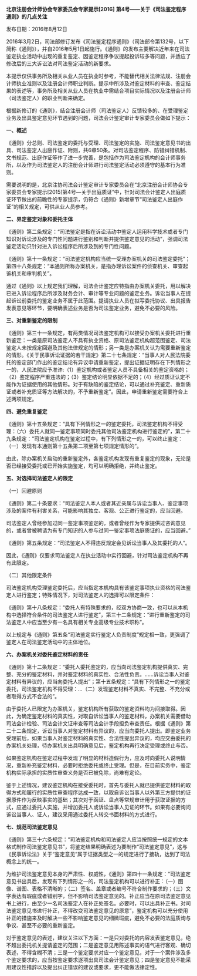 **北京注册会计师协会专家委员会专家提示[2016]**
**第4号——关于《司法鉴定程序通则》的几点关注**

发布日期：2016年8月12日

2016年3月2日，司法部修订发布《司法鉴定程序通则》（司法部令第132号，以下简称《通则》），并自2016年5月1日起施行。《通则》的发布主要解决近年来在司法鉴定执业活动中出现的重复鉴定、因鉴定程序争议提起投诉较多等问题，并适应了修改后的三大诉讼法对司法鉴定活动的新要求。

本提示仅供事务所及相关从业人员在执业时参考，不能替代相关法律法规、注册会计师执业准则以及注册会计师职业判断。提示中所涉及对鉴定材料的审查、鉴定结果的表述等，事务所及相关从业人员在执业中需结合项目实际情况以及注册会计师（司法鉴定人）的职业判断来确定。

根据新修订的《通则》，结合注册会计师（司法鉴定人）反馈较多的、在受理鉴定业务及出具鉴定意见环节遇到的问题，司法会计鉴定审计专家委员会做如下提示：

**一、概述**

《通则》分总则、司法鉴定的委托与受理、司法鉴定的实施、司法鉴定意见书的出具、司法鉴定人出庭作证、附则，共6章50条。对司法鉴定程序、防错纠错机制、文书规范、出庭作证等作了进一步完善，是包括作为司法鉴定机构的会计师事务所，以及作为司法鉴定人的注册会计师进行司法鉴定活动必须遵守的基本行为准则。

需要说明的是，北京注协司法会计鉴定审计专家委员会在“北京注册会计师协会专家委员会专家提示[2015]第4号—关于出庭质证”中，针对司法会计鉴定人出庭质证环节做出的前瞻性的专家提示，仍符合《通则》新增章节“司法鉴定人出庭作证”的相关规定，可供从业人员参考。

**二、界定鉴定对象和委托主体**

《通则》第二条规定：“司法鉴定是指在诉讼活动中鉴定人运用科学技术或者专门知识对诉讼涉及的专门性问题进行鉴别和判断并提供鉴定意见的活动”，强调司法鉴定活动只针对进入诉讼程序后所涉及到的专门性问题。

《通则》第十一条规定：“司法鉴定机构应当统一受理办案机关的司法鉴定委托”；第四十八条规定：“本通则所称办案机关，是指办理诉讼案件的侦查机关、审查起诉机关和审判机关”。

通过《通则》以上规定我们理解，司法会计鉴定应特指由办案机关委托，用以解决已进入诉讼程序后所涉及财务会计、审计等专业问题的鉴定业务。诉讼当事人在提起诉讼前委托的鉴定业务不属于此范围。提请执业人员在拟写委托协议、出具报告发表意见等环节，要明确表述业务是否为司法鉴定业务，避免不必要的风险。

**三、对重新鉴定的限制**

《通则》第三十一条规定，有两类情况司法鉴定机构可以接受办案机关委托进行重新鉴定：一类是原司法鉴定人不具有执业资格、原司法鉴定机构超范围鉴定、司法鉴定人未按规定回避及其他法律规定的情形；另一类是办案机关认为需要重新鉴定的情形。《关于民事诉讼证据的若干规定》第二十七条规定：“当事人对人民法院委托的鉴定部门作出的鉴定结论有异议申请重新鉴定，提出证据证明存在下列情形之一的，人民法院应予准许:（1）鉴定机构或者鉴定人员不具备相关的鉴定资格的；（2）鉴定程序严重违法的；（3）鉴定结论明显依据不足的；（4）经过质证认定不能作为证据使用的其他情形。对于有缺陷的鉴定结论，可以通过补充鉴定、重新质证或者补充质证等方法解决的，不予重新鉴定”。因此，申请重新鉴定需要符合上述两项规定。

**四、避免重复鉴定**

《通则》第十五条规定：“具有下列情形之一的鉴定委托，司法鉴定机构不得受理：（六）委托人就同一鉴定事项同时委托其他司法鉴定机构进行鉴定的”，第二十九条规定：“司法鉴定机构在鉴定过程中，有下列情形之一的，可以终止鉴定：（一）发现有本通则第十五条第二项至第七项规定情形的”。

由此，除办案机关启动的重新鉴定外，各鉴定机构发现有重复鉴定的现象，无论是否已经接受委托或已开始实施鉴定，均可以明确拒绝，并终止鉴定。

**五、对选择司法鉴定人的限定**

（一）回避原则

《通则》第二十条要求：“司法鉴定人本人或者其近亲属与诉讼当事人、鉴定事项涉及的案件有利害关系，可能影响其独立、客观、公正进行鉴定的，应当回避。

司法鉴定人曾经参加过同一鉴定事项鉴定的，或者曾经作为专家提供过咨询意见的，或者曾被聘请为有专门知识的人参与过同一鉴定事项法庭质证的，应当回避。”

《通则》第五条规定：“司法鉴定人不得违反规定会见诉讼当事人及其委托的人”。

因此，《通则》仅要求司法鉴定人在执业活动中实行回避，针对司法鉴定机构不再有此限定。

（二）其他限定条件

司法鉴定机构受理鉴定委托后，应当指定本机构具有该鉴定事项执业资格的司法鉴定人进行鉴定；特殊情况下，对司法鉴定人的选择可以限定条件：

《通则》第十八条规定：“委托人有特殊要求的，经双方协商一致，也可以从本机构中选择符合条件的司法鉴定人进行鉴定”，第三十二条规定：“进行重新鉴定的司法鉴定人中应当至少有一名具有相关专业高级专业技术职称”。

以上规定与《通则》第五条“司法鉴定实行鉴定人负责制度”规定相一致，更强调了鉴定人在司法鉴定活动中的主体地位。

**六、办案机关对委托鉴定材料的责任**

《通则》第十二条规定：“委托人委托鉴定的，应当向司法鉴定机构提供真实、完整、充分的鉴定材料，并对鉴定材料的真实性、合法性负责。……诉讼当事人对鉴定材料有异议的，应当向委托人提出”；第十五条规定：“具有下列情形之一的鉴定委托，司法鉴定机构不得受理：…（二）发现鉴定材料不真实、不完整、不充分或者取得方式不合法的”。

由于委托人已限定为办案机关，鉴定机构所有获取的鉴定资料均为间接取得。因此，为确定鉴定材料的真实性，对取自诉讼当事人的鉴定材料，办案机关需要借助司法会计检验、司法会计文证审查等司法会计手段担负审查责任。根据《通则》第二十二条规定，诉讼当事人对鉴定材料有异议的，应当向委托人提出。即鉴定业务受理前后，如果当事人对鉴定材料的真实性、合法性提出异议的，均应交由委托的办案机关处理，待办案机关出具明确意见后，鉴定机构再行决定受理或终止与否。

如果鉴定机构在鉴定过程中发现了明显的材料造假行为，应及时向委托人说明情况，重新补充鉴定材料，必要时拒绝委托或终止受理。但是，在目前实务中，鉴定机构实际承担的实质性审查义务是否已被免除，尚难有定论。

鉴于上述情况，建议鉴定机构在接受委托时，首先与委托人就已提供鉴定材料的取得方式和履行的实质性审查程序达成一致，以取自诉讼当事人以外第三方提供的证据原件作为反映事实的基础；其次对于函证、盘点等常规审计用于获取证据的方式，应通过委托人实施，并增加委托人或诉讼当事人见证的环节。如果有必要询问诉讼当事人、证人，建议采用通过委托人转交书面材料的方式进行。

**七、规范司法鉴定意见**

《通则》第三十六条规定：“司法鉴定机构和司法鉴定人应当按照统一规定的文本格式制作司法鉴定意见书”，将鉴定结果明确表述为要制作“司法鉴定意见”，这与《民事诉讼法》关于“鉴定意见”属于证据类型之一的规定进行了接轨，达到了司法概念上的统一。

为维护司法鉴定意见本身的严肃性、权威性，《通则》第四十一条规定：“司法鉴定意见书出具后，发现有下列情形之一的，司法鉴定机构可以进行补正：（一）图像、谱图、表格不清晰的；（二）签名、盖章或者编号不符合制作要求的；（三）文字表达有瑕疵或者错别字，但不影响司法鉴定意见的。补正应当在原司法鉴定意见书上进行，由至少一名司法鉴定人在补正处签名。必要时，可以出具补正书。对司法鉴定意见书进行补正，不得改变司法鉴定意见的原意”，鉴定机构可以充分使用补正的措施来及时解决一些不影响鉴定意见的细微瑕疵，避免不必要的法庭质询与争议、甚至不必要的重新鉴定。

对于鉴定意见的表述，建议关注以下方面：一是只对委托的内容发表鉴定意见，绝不超出委托机关提请鉴定的范围；二是鉴定意见用陈述事实的语气进行客观、确切表述，不得含糊不清；三是一个鉴定要求对应一个鉴定意见，对于一个案件涉及多个鉴定要求的，应当按鉴定要求逐项出具司法会计鉴定意见；四是鉴定意见不能采用建议性措辞以及提出纠正错误的建议或要求，更不能做法律定性。
